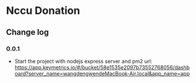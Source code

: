 # Nccu Donation


## Change log

### 0.0.1

- Start the project with nodejs express server and pm2
url: https://app.keymetrics.io/#/bucket/58e1535e2097b73552768056/dashboard?server_name=wangdengwendeMacBook-Air.local&app_name=app
